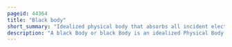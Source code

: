 ```yaml
---
pageid: 44364
title: "Black body"
short_summary: "Idealized physical body that absorbs all incident electromagnetic radiation"
description: "A black Body or black Body is an idealized Physical Body which absorbs all incident electromagnetic Radiation Regardless of Frequency or Angle of Incidence. The Radiation of a black Body in thermal Equilibrium with its Environment is called Black-Body Radiation. The black Body is given the Name because it absorbs all Colors of Light. By Contrast a white Body is one with a rough Surface which reflects the incoming Rays completely and uniformly in all Directions."
---
```

